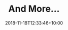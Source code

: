 ---
title: "And More..."
date: 2018-11-18T12:33:46+10:00
weight: 7
excerpt: If you're interested in a trade that's not listed, just reach out and we'll look into it
---